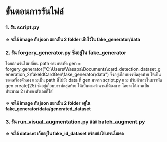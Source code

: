 # **ขั้นตอนการรันไฟล์**

### 1. รัน script.py
####   => จะได้ image กับ json แยกเป็น 2 folder เก็บไว้ใน fake_generator/data

### 2. รัน forgery_generator.py ซึ่งอยู่ใน fake_generator 
โดยก่อนรันให้เปลี่ยน path ตรงบรรทัด 
  gen = forgery_generator("C:\\Users\\Wasapa\\Documents\\card_detection_dataset_generation_2\\fakeIdCardGen\\fake_generator\\data") 
  ซึ่งอยู่เกือบบรรทัดสุดท้าย ให้เป็นของเครื่องตัวเอง และเป็น path ที่ไปยัง data ที่ gen มาจาก script.py
  และ ปรับตัวเลขในบรรทัด gen.create(25) ซึ่งอยู่เกือบบรรทัดสุดท้าย ให้เป็นตามจำนวนที่ต้องการ โดยจะได้ภาพเป็นประมาณ 2 เท่าของตัวเลขที่ใส่
  ####   => จะได้ image กับ json แยกเป็น 2 folder อยู่ใน fake_generator/data/generated_dataset

### 3. รัน run_visual_augmentation.py และ batch_augment.py 
####   => จะได้ dataset เก็บอยู่ใน fake_id_dataset พร้อมนำไปเทรนโมเดล

